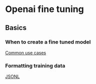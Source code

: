 # Openai fine tuning

## Basics

### When to create a fine tuned model

[Common use cases](https://platform.openai.com/docs/guides/rft-use-cases)

### Formatting training data

[JSONL](https://platform.openai.com/docs/guides/direct-preference-optimization#data-format)

